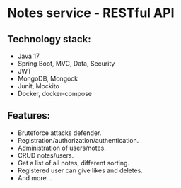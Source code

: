 # Notes service - RESTful API

Technology stack:
-----------------
* Java 17
* Spring Boot, MVC, Data, Security
* JWT
* MongoDB, Mongock
* Junit, Mockito
* Docker, docker-compose

Features:
---------
* Bruteforce attacks defender.
* Registration/authorization/authentication.
* Administration of users/notes.
* CRUD notes/users.
* Get a list of all notes, different sorting.
* Registered user can give likes and deletes.
* And more...